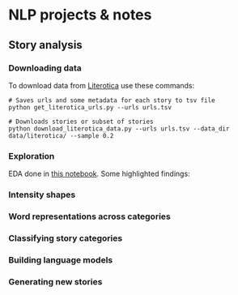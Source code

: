 # NLP projects & notes

## Story analysis

### Downloading data
To download data from [Literotica](https://www.literotica.com) use these commands:  

```
# Saves urls and some metadata for each story to tsv file
python get_literotica_urls.py --urls urls.tsv

# Downloads stories or subset of stories
python download_literotica_data.py --urls urls.tsv --data_dir data/literotica/ --sample 0.2
```  

### Exploration
EDA done in [this notebook](https://github.com/morganecf/nlp/blob/master/notebooks/Literotica%20EDA.ipynb). Some highlighted findings:  

### Intensity shapes

### Word representations across categories

### Classifying story categories

### Building language models

### Generating new stories
